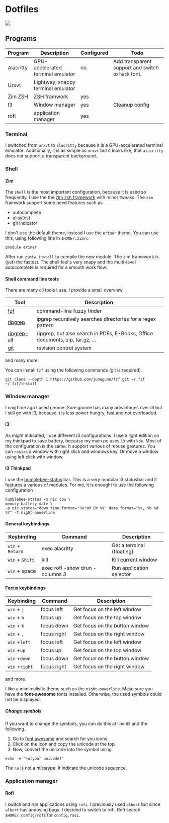 # Dotfiles

![](https://i.imgur.com/Jif3NEw.png) 

## Programs

|  Program | Description | Configured   | Todo | 
|---|---| --- | --- |
| Alacritty  | GPU-accelerated terminal emulator | no | Add transparent support and switch to `hack` font.
| Urxvt | Lightway, snappy terminal emulator | |
| Zim ZSH | ZSH framwork | yes |  |
| I3 | Window manager | yes | Cleanup config  |
| rofi | application manager | yes |  |

### Terminal
I switched from `urxvt` to `alacritty` because it is a  GPU-accelerated terminal emulator. Additionally, it is as simple as `urxvt` but
it looks like, that `alacritty` does not support a transparent background.

### Shell
#### Zim
The `shell` is the most important configuration, because it is used so frequently. I use the the [zim zsh framework](https://github.com/zimfw/zimfw)  with minor tweaks. The `zim` framwork support some need features such as

* autocomplete
* alias(es)
* git indicator

I don't use the default theme, instead I use the `eriner` theme. You can use this, using following line in `$HOME/.zimrc`.
```
zmodule eriner
```

After run `zimfw install` to compile the new module. The zim framework is (yet) the fastest. The shell feel s very snapy and the multi-level autocomplete is required for a smooth work flow.

#### Shell command line tools
There are many cli tools I use. I provide a small overview

| Tool  | Description |
| --- | --- |
| [fzf](https://github.com/junegunn/fzf) | command-line fuzzy finder |
| [ripgrep](https://github.com/BurntSushi/ripgrep)  | ipgrep recursively searches directories for a regex pattern  | 
 | [ripgrep-all](https://github.com/phiresky/ripgrep-all)  | ripgrep, but also search in PDFs, E-Books, Office documents, zip, tar.gz, ... |
 |  [git](https://github.com/git/git)  | revision control system |
 
 and many more.


You can install `fzf` using the following commands (git is required).
```
git clone --depth 1 https://github.com/junegunn/fzf.git ~/.fzf
~/.fzf/install
```

### Window manager 
Long time ago I used gnome. Sure gnome has many advantages over i3 but I still go with i3, because it is less power hungry, fast and not overloaded.

#### I3
 As might indicated, I use different i3 configurations. I use a light edition on my thinkpad to save battery, because my main pc uses `i3` with `kde`. Most of the configuration is the same. It support various of mouse gestures. You can `resize` a window with right click and windows key. Or move a window using left click with window.
 
#### I3 Thinkpad
I use the [bumblebee-status](https://github.com/tobi-wan-kenobi/bumblebee-status) bar. This is a very modular i3 statusbar and it features a various of modules. For me, it is enought to use the following configuration
```
bumblebee-status -m nic cpu \
memory battery date \
-p nic.states=^down time.format="%H:%M CW %V" date.format="%a, %b %d %Y" -t night-powerline
```

#### General keybindings
| Keybinding | Command | Description 
| --- | --- | -- | 
| `win` + `Return` | exec alacritty | Get a terminal (floating) |
| `win` + `Shift` | kill |  Kill current window |
| `win` + space | exec rofi -show drun -columns 3  | Run application selector |

####  Focus keybindings
| Keybinding | Command | Description 
| --- | --- | -- | 
 | `win` + `j` | focus left | Get focus on the left window |
 | `win` + `h` | focus up | Get focus on the top window |
 | `win` + `k` | focus down | Get focus on the button window |
 | `win` + `,` | focus right | Get focus on the right window |
 | `win` +`left`| focus left | Get focus on the left window |
 | `win` +`up` | focus up | Get focus on the top window |
 | `win` +`down` | focus down | Get focus on the button window |
 | `win` +`right` | focus right | Get focus on the right window |
 
and more.

I like a mimimalistic theme such as the `night-powerline`. Make sure you have the **font-awesome** fonts installed. Otherwise, the used symbols could not be displayed. 

##### Change symbols
If you want to change the symbols, you can do this at line `85` and the following.

1. Go to [font awesome](https://fontawesome.com/)  and search for you icons
2. Click on the icon and copy the unicode at the top
3. Now, convert the unicode into the symbol using 

```
echo -e "\u[your unicode]"
```

The `\u` is not a *misstype*. It indicate the unicode sequence. 

### Application manager
#### Rofi
I switch and run applications using `rofi`.  I previously used `albert` but since `albert` has annoying bugs.  I decided to switch to rofi. Rofi search `$HOME/.config/rofi` for `config.rasi`.
